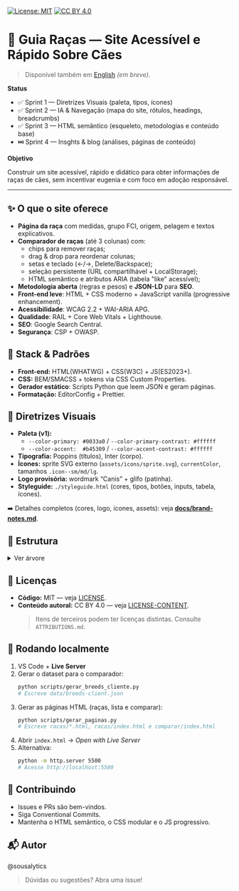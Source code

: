 [![License: MIT](https://img.shields.io/badge/License-MIT-green.svg)](./LICENSE)
[![CC BY 4.0](https://img.shields.io/badge/Content-CC%20BY%204.0-blue.svg)](./LICENSE-CONTENT)

# 🐶 Guia Raças — Site Acessível e Rápido Sobre Cães

> Disponível também em [English](./README.en.md) _(em breve)_.

**Status**

- ✅ Sprint 1 — Diretrizes Visuais (paleta, tipos, ícones)
- ✅ Sprint 2 — IA & Navegação (mapa do site, rótulos, headings, breadcrumbs)
- ✅ Sprint 3 — HTML semântico (esqueleto, metodologias e conteúdo base)
- ⏭️ Sprint 4 — Insghts & blog (análises, páginas de conteúdo)

**Objetivo**

Construir um site acessível, rápido e didático para obter informações de raças de cães, sem incentivar eugenia e com foco em adoção responsável.

---

## ✨ O que o site oferece

- **Página da raça** com medidas, grupo FCI, origem, pelagem e textos explicativos.
- **Comparador de raças** (até 3 colunas) com:
  - chips para remover raças;
  - drag & drop para reordenar colunas;
  - setas e teclado (←/→, Delete/Backspace);
  - seleção persistente (URL compartilhável + LocalStorage);
  - HTML semântico e atributos ARIA (tabela "like" acessível);
- **Metodologia aberta** (regras e pesos) e **JSON-LD** para **SEO**.
- **Front-end leve**: HTML + CSS moderno + JavaScript vanilla (progressive enhancement).
- **Acessibilidade**: WCAG 2.2 + WAI-ARIA APG.
- **Qualidade**: RAIL + Core Web Vitals + Lighthouse.
- **SEO**: Google Search Central.
- **Segurança**: CSP + OWASP.

## 🧱 Stack & Padrões

- **Front-end:** HTML(WHATWG) + CSS(W3C) + JS(ES2023+).
- **CSS:** BEM/SMACSS + tokens via CSS Custom Properties.
- **Gerador estático**: Scripts Python que leem JSON e geram páginas.
- **Formatação:** EditorConfig + Prettier.

## 🎨 Diretrizes Visuais

- **Paleta (v1):**
  - `--color-primary: #0033a0` / `--color-primary-contrast: #ffffff`
  - `--color-accent:  #b45309` / `--color-accent-contrast: #ffffff`
- **Tipografia:** Poppins (títulos), Inter (corpo).
- **Ícones:** sprite SVG externo (`assets/icons/sprite.svg`), `currentColor`, tamanhos `.icon--sm/md/lg`.
- **Logo provisória:** wordmark “Canis” + glifo (patinha).
- **Styleguide:** `./styleguide.html` (cores, tipos, botões, inputs, tabela, ícones).

➡️ Detalhes completos (cores, logo, ícones, assets): veja **[docs/brand-notes.md](./docs/brand-notes.md)**.

## 📁 Estrutura

<details>
<summary>Ver árvore</summary>
<pre><code>
breed-compare/
├─ assets/
│  ├─ brand/
│  │  ├─ avatar-512.png
│  │  └─ og-1200x630.png
|  ├─ breeds/_placeholder.png
|  ├─ icons/sprite.svg
|  ├─ js/details-toggle.js
│  ├─ logos/
│  │  ├─ paw-solid.svg
│  │  └─ paw-stroke.svg
├─ comparar/index.html            # página do comparador (gerado) 
├─ data/
|  ├─ aliases_oficiais.json       # dados de aliases das raças
|  ├─ breeds-client.json          # dados para o comparador (gerado)
|  ├─ racas.json                  # dados canônicos das raças
|  ├─ rules.json                  # regras da metodologia
|  └─ site.json                   # config do site
├─ docs/brand-notes.md            
├─ guia-responsavel/index.html    
├─ public/
│  ├─ apple-touch-180.png
│  ├─ favicon-16.png
│  ├─ favicon-32.png
│  ├─ favicon.svg
│  └─ robots.txt
├─ racas/
|  ├─ index.html                 # lista de raças (gerado)
|  └─ <slug>.html                # página da raça (gerado)
├─ scripts/
|  ├─ build_lib.py               # carrega as funções para os scripts py
|  ├─ compare.js                 # lógica do comparador
|  ├─ gerar_breeds_cliente.py    # gera data/breeds-client.json
|  ├─ gerar_paginas.py           # gera páginas HTML estáticas
|  └─ main.js                    # melhorias gerais
├─ sobre/index.html
├─ styles/
│  ├─ base.css
│  ├─ tokens.css
│  └─ ui.css
├─ templates/
|  ├─ comparar.html
|  ├─ detalhe-raca.html
|  ├─ footer.html
|  ├─ head-base.html
│  ├─ header.html
|  └─ lista-racas.html
├─ 404.html
├─ index.html
└─ sitemap.html
</code></pre>
</details>

## 📝 Licenças

- **Código:** MIT — veja [LICENSE](./LICENSE).
- **Conteúdo autoral:** CC BY 4.0 — veja [LICENSE-CONTENT](./LICENSE-CONTENT).
  > Itens de terceiros podem ter licenças distintas. Consulte `ATTRIBUTIONS.md`.

## 🚀 Rodando localmente

1. VS Code + **Live Server**
2. Gerar o dataset para o comparador:
   ```bash
   python scripts/gerar_breeds_cliente.py
   # Escreve data/breeds-client.json
   ```
3. Gerar as páginas HTML (raças, lista e comparar):
   ```bash
   python scripts/gerar_paginas.py
   # Escreve racas/*.html, racas/index.html e comparar/index.html
   ```
4. Abrir `index.html` → _Open with Live Server_
5. Alternativa:
   ```bash
   python -m http.server 5500
   # Acesse http://localhost:5500
   ```

## 🤝 Contribuindo

- Issues e PRs são bem-vindos.
- Siga Conventional Commits.
- Mantenha o HTML semântico, o CSS modular e o JS progressivo.

## 📬 Autor

@sousalytics

> Dúvidas ou sugestões? Abra uma issue!
